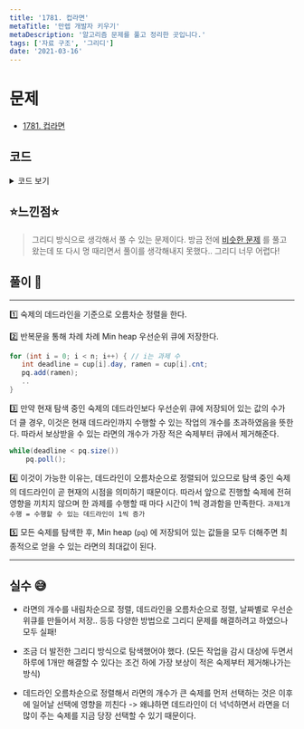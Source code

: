 ```yaml
---
title: '1781. 컵라면'
metaTitle: '만렙 개발자 키우기'
metaDescription: '알고리즘 문제를 풀고 정리한 곳입니다.'
tags: ['자료 구조', '그리디']
date: '2021-03-16'
---
```


# 문제

- [1781. 컵라면](https://www.acmicpc.net/problem/1781)

## 코드

<details><summary> 코드 보기 </summary>

```java
import java.io.BufferedReader;
import java.io.IOException;
import java.io.InputStreamReader;
import java.util.Arrays;
import java.util.Comparator;
import java.util.PriorityQueue;
import java.util.StringTokenizer;

class Cup implements Comparable<Cup> {
    int cnt, day;

    public Cup(int day, int cnt) {
        this.cnt = cnt;
        this.day = day;
    }

    @Override
    public int compareTo(Cup o) {
        return this.day - o.day;
    }
}

public class Q1781 {
    static int n;
    static Cup cup[];
    static PriorityQueue<Integer> pq = new PriorityQueue<>();
    public static void main(String[] args) throws IOException {
        init();
        solution();
    }

    private static void solution() {
        int ans = 0;
        for (int i = 0; i < n; i++) {
            int deadline = cup[i].day, ramen = cup[i].cnt;
            pq.add(ramen);
            while(deadline < pq.size())
                pq.poll();
        }
        while(!pq.isEmpty()) ans += pq.poll();
        System.out.println(ans);
    }

    static void init() throws IOException {
        BufferedReader br = new BufferedReader(new InputStreamReader(System.in));
        StringTokenizer st;
        n = Integer.parseInt(br.readLine());
        cup = new Cup[n];

        for (int i = 0; i < n; i++) {
            st = new StringTokenizer(br.readLine());
            // day, cnt
            cup[i] = new Cup(Integer.parseInt(st.nextToken()), Integer.parseInt(st.nextToken()));
        }
        Arrays.sort(cup);
    }
}

```

</details>

## ⭐️느낀점⭐️

> 그리디 방식으로 생각해서 풀 수 있는 문제이다. 방금 전에 [비슷한 문제](https://nowwatersblog.com/%ED%98%84%EC%88%98%EC%9D%98%20%EC%95%8C%EA%B3%A0%EB%A6%AC%EC%A6%98%20%EC%84%B8%EC%83%81/BOJ/1202_%EB%B3%B4%EC%84%9D%20%EB%8F%84%EB%91%91) 를 풀고 왔는데 또 다시 멍 때리면서 풀이를 생각해내지 못했다.. 그리디 너무 어렵다!

## 풀이 📣

<hr/>
1️⃣ 숙제의 데드라인을 기준으로 오름차순 정렬을 한다.

2️⃣ 반복문을 통해 차례 차례 Min heap 우선순위 큐에 저장한다.

```java
for (int i = 0; i < n; i++) { // i는 과제 수
   int deadline = cup[i].day, ramen = cup[i].cnt;
   pq.add(ramen);
   ..
}
```

3️⃣ 만약 현재 탐색 중인 숙제의 데드라인보다 우선순위 큐에 저장되어 있는 값의 수가 더 클 경우, 이것은 현재 데드라인까지 수행할 수 있는 작업의 개수를 초과하였음을 뜻한다. 따라서 보상받을 수 있는 라면의 개수가 가장 적은 숙제부터 큐에서 제거해준다.

```java
while(deadline < pq.size())
    pq.poll();
```

4️⃣ 이것이 가능한 이유는, 데드라인이 오름차순으로 정렬되어 있으므로 탐색 중인 숙제의 데드라인이 곧 현재의 시점을 의미하기 때문이다. 따라서 앞으로 진행할 숙제에 전혀 영향을 끼치지 않으며 한 과제를 수행할 때 마다 시간이 1씩 경과함을 만족한다. `과제1개 수행 = 수행할 수 있는 데드라인이 1씩 증가`

5️⃣ 모든 숙제를 탐색한 후, Min heap (`pq`) 에 저장되어 있는 값들을 모두 더해주면 최종적으로 얻을 수 있는 라면의 최대값이 된다.

<hr/>

## 실수 😅

- 라면의 개수를 내림차순으로 정렬, 데드라인을 오름차순으로 정렬, 날짜별로 우선순위큐를 만들어서 저장.. 등등 다양한 방법으로 그리디 문제를 해결하려고 하였으나 모두 실패!

* 조금 더 발전한 그리디 방식으로 탐색했어야 했다. (모든 작업을 감시 대상에 두면서 하루에 1개만 해결할 수 있다는 조건 하에 가장 보상이 적은 숙제부터 제거해나가는 방식)

- 데드라인 오름차순으로 정렬해서 라면의 개수가 큰 숙제를 먼저 선택하는 것은 이후에 일어날 선택에 영향을 끼친다 -> 왜냐하면 데드라인이 더 넉넉하면서 라면을 더 많이 주는 숙제를 지금 당장 선택할 수 있기 때문이다.

